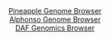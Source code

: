 <div id="Pineapple_Genome_Browser" align="center">
  <a href="https://igv.org/app/?sessionURL=blob:zZJda9swFIb_i6BjA8eWv.IPKCNN0zVLmnVJPW8txSiy7KiVJVeSk7Qh_31a2dhNB83FxkAX0uFI531fPTuwJlJRwUEKPNsNbdcFFlArsVmgpmVkhhqiQFohpogFJKmIJBwTkO5AhZRG2Xxqbq60blXqOFS3vQbxWtjKt1GDngRHG2Vj0ThDwRhaCom0kMo5kWgtHFqvexuyRG1rm9m.HTol0shBrF0JroTTEl4XG_Ne8atU1ISLhhRNxzR9FlAYPUZjaVfo_SBfDDAmSk3I47g8HkzGgy_.KLv.0B9eZ5_O86yfv1nQmiPdSXLse.UwudvMJ6PR5RVvZup.mJ3wa6y28ZF_.ma0bakk6tiN3DjwwyD2TTCUl2T7P3k2ix7o.2oZn.YygOVdnkHJHr7NjryzxShqI3whXnQegL0FmMCdIQHglYxSF1o.7Fuh1._92LqxBWFi8pGCgvTm1gJaInxv2m92QD.2hhegyEP3jI4FhCyJBGkvgTByk8QLgyiASeLurR3oJPt74Z5l8ySC3sDz.kVFmTYwl4XirbIR5_YaV3b9dGCag6_VuOkmPv58kk3r84vTrkITGo5nffyHLC1gRj9_oDH6GkX_hLvXCLH18lDYztB0e0ny8XbR5fP4fBhPtx8zpvPpKngxntCYPSyaSsgGadNvKub4k7Y1khRxbQprquiSMqofc5Oi2IDU9XwDLcCCCUMhkPXyLbSg5Ybw3W84_f3t_js-">Pineapple Genome Browser</a>
</div>
<div id="Alphonso_Genome_Browser" align="center">
  <a href="https://igv.org/app/?sessionURL=blob:zZNda9swGIX_i6BlA8eW7diuDWU4bdclzdLQzHVJKUaxZUeNLLmSbKcN.e_TysZuOmguNgZCSC_6OOfo0Q50WEjCGYiAY9qeadvAAHLN.wWqG4pnqMYSRCWiEhtA4BILzHIMoh0okVQouZnqnWulGhlZFlHNoEas4qZ0TVSjF85QL82c19YZpxStuECKC2mNBOq4Rapu0OMVahpT3.2anlUghSxEmzVnklsNZlXW6_OyX6WswozXOKtbqsirgEzr0RoLs0Sf4nQR5zmW8go_j4vT.Goc37oXyfLSP1sm11_SxE.PF6RiSLUCn94FWzgarzff4tGl7Gfe9O42VaNqopbJkXt.fLFtiMDy1A7sk6HrQ.jpYAgr8PZ_8qwbOdD3kTPaTHTXdud27Szqq43_Mh7lhX29ItW0f9O7D_YGoDxvNQsgX4sgsqHhQt_wHH_wY2ifGBCGOiHBCYjuHwygBMo3evn9DqjnRhMDJH5qX.ExABcFFiAahBAGdhg63jAYwjC098YOtIL.vXg_JzdhAJ3YcfysJFRpnItMskaaiDGzy0uzejkwzyc.h84aOv3X9obPmZrVE3pdpovl7eYPWRpAX_36hNroexT9E_LeI8RUq0NxG87nNGczvpie8TR.TB5nj63j.tuWvf3NAm32sGhKLmqk9Hpd0dOftHVIEMSULnREkhWhRD2nOkXeg8h2XA0tyDnlmkIgqtUHaEDD9uDH33C6.4f9dw--">Alphonso Genome Browser</a>
</div>


<div id="DAF_Genomics_Browser" align="center">
  <a href="https://ink-blot.github.io/?sessionURL=blob:tZF9a9swEMa_i2D9y2_ya2wIwyTdVjraLZ4XSCnhJp9jM8tyJXluG_LdJ7yOwUYZgw4kIfHc3XO635F8Q6la0ZOM.A6NHEqJRVQjpgL40OEVcFQkq6FTaBGJNUrsGZLsSGpQGsrNe5PZaD2ozHUrqO0D9oK3TDkqcGCwlRh1gybU9h3g8Ch6mJTDBDfBGlzohkb0SrjAGCple.6A_WE_gTl.avu5JO752Ol2dt2bJkxjlVOD6bbtK7z_SyP_wdms9nW.LfI5_xIfLqplfnmRfw7Oy93beLUrr99ty3h7VrSHHvQocfkBWz5xry5YxdfTpziC1aNg18HubvEqWJ.d3w.tRLWkCV2EQZR4ATlZpBNsNAgIayTNaGgl_sLyw9B.ugZRbGYgRUuym1uLaAnsqwm_ORL9MBhQROHdODOziJAVSpLZqeclNE39KExCL03pyTqSUXYvTPJNuUkTz899P3a.ADf.ddvN4zNGf4ovhfG3ymb_K6aPlb8uC6SMRnjorkKjbhK_W6y8_BlMFnn2W7WQHLSRfjyfoEBn3Dj2.heV4HR7.g4-">DAF Genomics Browser</a>
</div>
